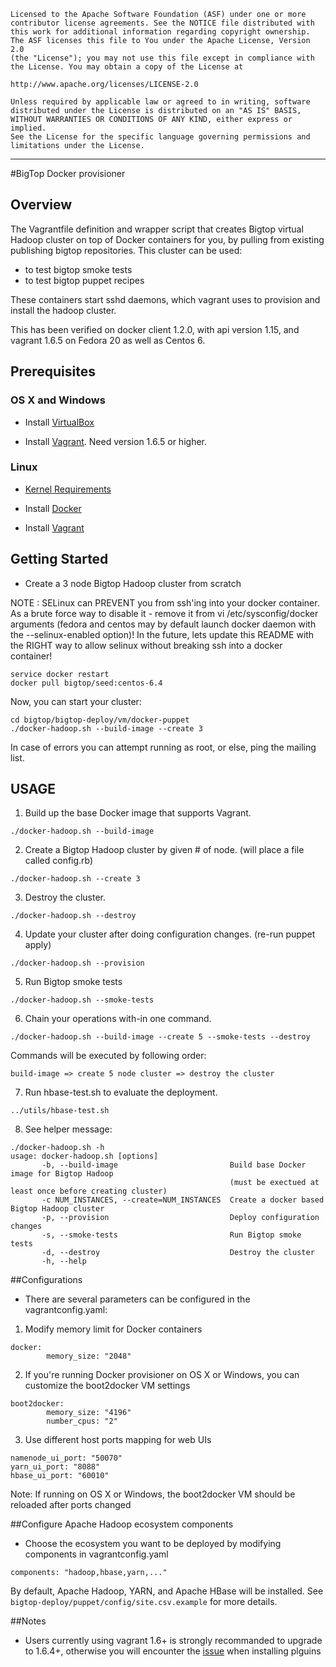     Licensed to the Apache Software Foundation (ASF) under one or more
    contributor license agreements. See the NOTICE file distributed with
    this work for additional information regarding copyright ownership.
    The ASF licenses this file to You under the Apache License, Version 2.0
    (the "License"); you may not use this file except in compliance with
    the License. You may obtain a copy of the License at

    http://www.apache.org/licenses/LICENSE-2.0

    Unless required by applicable law or agreed to in writing, software
    distributed under the License is distributed on an "AS IS" BASIS,
    WITHOUT WARRANTIES OR CONDITIONS OF ANY KIND, either express or implied.
    See the License for the specific language governing permissions and
    limitations under the License.

------------------------------------------------------------------------------------------------------------------------------------------------------

#BigTop Docker provisioner

## Overview

The Vagrantfile definition and wrapper script that creates Bigtop virtual Hadoop cluster on top of Docker containers for you, by pulling from existing publishing bigtop repositories.
This cluster can be used:

- to test bigtop smoke tests
- to test bigtop puppet recipes

These containers start sshd daemons, which vagrant uses to provision and install the hadoop cluster.

This has been verified on docker client 1.2.0, with api version 1.15, and vagrant 1.6.5 on Fedora 20 as well as Centos 6.

## Prerequisites

### OS X and Windows

* Install [VirtualBox](https://www.virtualbox.org/wiki/Downloads)

* Install [Vagrant](http://www.vagrantup.com/downloads.html). Need version 1.6.5 or higher.

### Linux

* [Kernel Requirements](http://docker.readthedocs.org/en/v0.5.3/installation/kernel/)

* Install [Docker](https://docs.docker.com/installation/)

* Install [Vagrant](http://www.vagrantup.com/downloads.html)

## Getting Started

* Create a 3 node Bigtop Hadoop cluster from scratch

NOTE : SELinux can PREVENT you from ssh'ing into your docker container.
As a brute force way to disable it  - remove it from vi /etc/sysconfig/docker arguments
(fedora and centos may by default launch docker daemon with the --selinux-enabled option)!
In the future, lets update this README with the RIGHT way to allow selinux without breaking 
ssh into a docker container!

```
service docker restart
docker pull bigtop/seed:centos-6.4
```

Now, you can start your cluster:

```
cd bigtop/bigtop-deploy/vm/docker-puppet
./docker-hadoop.sh --build-image --create 3
```
In case of errors you can attempt running as root, or else, ping the mailing list.

## USAGE

1) Build up the base Docker image that supports Vagrant.

```
./docker-hadoop.sh --build-image
```

2) Create a Bigtop Hadoop cluster by given # of node. (will place a file called config.rb)

```
./docker-hadoop.sh --create 3
```

3) Destroy the cluster.

```
./docker-hadoop.sh --destroy
```

4) Update your cluster after doing configuration changes. (re-run puppet apply)

```
./docker-hadoop.sh --provision
```

5) Run Bigtop smoke tests

```
./docker-hadoop.sh --smoke-tests
```

6) Chain your operations with-in one command.

```
./docker-hadoop.sh --build-image --create 5 --smoke-tests --destroy
```

Commands will be executed by following order:

```
build-image => create 5 node cluster => destroy the cluster
```

7) Run hbase-test.sh to evaluate the deployment.

```
../utils/hbase-test.sh
```

8) See helper message:

```
./docker-hadoop.sh -h
usage: docker-hadoop.sh [options]
       -b, --build-image                         Build base Docker image for Bigtop Hadoop
                                                 (must be exectued at least once before creating cluster)
       -c NUM_INSTANCES, --create=NUM_INSTANCES  Create a docker based Bigtop Hadoop cluster
       -p, --provision                           Deploy configuration changes
       -s, --smoke-tests                         Run Bigtop smoke tests
       -d, --destroy                             Destroy the cluster
       -h, --help

```

##Configurations

* There are several parameters can be configured in the vagrantconfig.yaml:

1) Modify memory limit for Docker containers

```
docker:
        memory_size: "2048"

```

2)  If you're running Docker provisioner on OS X or Windows, you can customize the boot2docker VM settings

```
boot2docker:
        memory_size: "4196"
        number_cpus: "2"
```

3) Use different host ports mapping for web UIs

```
namenode_ui_port: "50070"
yarn_ui_port: "8088"
hbase_ui_port: "60010"

```
Note: If running on OS X or Windows, the boot2docker VM should be reloaded after ports changed


##Configure Apache Hadoop ecosystem components
* Choose the ecosystem you want to be deployed by modifying components in vagrantconfig.yaml

```
components: "hadoop,hbase,yarn,..."
```

By default, Apache Hadoop, YARN, and Apache HBase will be installed.
See `bigtop-deploy/puppet/config/site.csv.example` for more details.

##Notes

* Users currently using vagrant 1.6+ is strongly recommanded to upgrade to 1.6.4+, otherwise you will encounter the [issue](https://github.com/mitchellh/vagrant/issues/3769) when installing plguins
